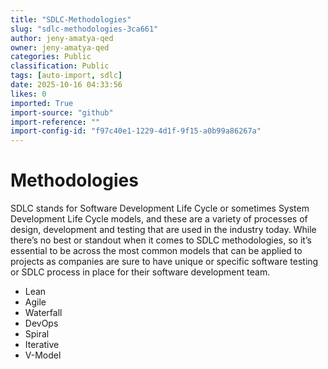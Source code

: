```yaml
---
title: "SDLC-Methodologies"
slug: "sdlc-methodologies-3ca661"
author: jeny-amatya-qed
owner: jeny-amatya-qed
categories: Public
classification: Public
tags: [auto-import, sdlc]
date: 2025-10-16 04:33:56
likes: 0
imported: True 
import-source: "github"
import-reference: ""
import-config-id: "f97c40e1-1229-4d1f-9f15-a0b99a86267a"
---
```


# Methodologies

SDLC stands for Software Development Life Cycle or sometimes System Development Life Cycle models, and these are a variety of processes of design, development and testing that are used in the industry today. While there’s no best or standout when it comes to SDLC methodologies, so it’s essential to be across the most common models that can be applied to projects as companies are sure to have unique or specific software testing or SDLC process in place for their software development team.

* Lean
* Agile
* Waterfall
* DevOps
* Spiral
* Iterative
* V-Model